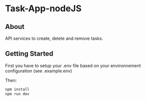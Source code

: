 # Task-App-nodeJS



## About 
API services to create, delete and remove tasks.

## Getting Started
First you have to setup your .env file based on your environnement configuration (see .example.env)

Then:
```bash
npm install
npm run dev
```

